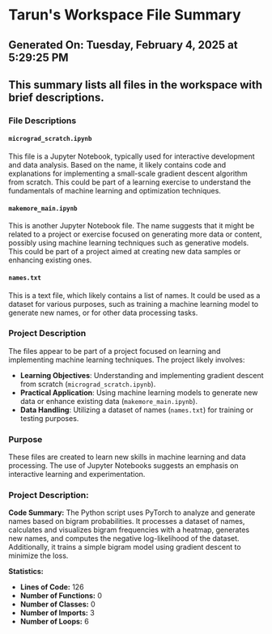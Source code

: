 # Tarun's Workspace File Summary
## Generated On: Tuesday, February 4, 2025 at 5:29:25 PM
This summary lists all files in the workspace with brief descriptions.
---
### File Descriptions

#### `micrograd_scratch.ipynb`
This file is a Jupyter Notebook, typically used for interactive development and data analysis. Based on the name, it likely contains code and explanations for implementing a small-scale gradient descent algorithm from scratch. This could be part of a learning exercise to understand the fundamentals of machine learning and optimization techniques.

#### `makemore_main.ipynb`
This is another Jupyter Notebook file. The name suggests that it might be related to a project or exercise focused on generating more data or content, possibly using machine learning techniques such as generative models. This could be part of a project aimed at creating new data samples or enhancing existing ones.

#### `names.txt`
This is a text file, which likely contains a list of names. It could be used as a dataset for various purposes, such as training a machine learning model to generate new names, or for other data processing tasks.

### Project Description
The files appear to be part of a project focused on learning and implementing machine learning techniques. The project likely involves:

- **Learning Objectives**: Understanding and implementing gradient descent from scratch (`micrograd_scratch.ipynb`).
- **Practical Application**: Using machine learning models to generate new data or enhance existing data (`makemore_main.ipynb`).
- **Data Handling**: Utilizing a dataset of names (`names.txt`) for training or testing purposes.

### Purpose
These files are created to learn new skills in machine learning and data processing. The use of Jupyter Notebooks suggests an emphasis on interactive learning and experimentation. 
### Project Description:
 **Code Summary:**
The Python script uses PyTorch to analyze and generate names based on bigram probabilities. It processes a dataset of names, calculates and visualizes bigram frequencies with a heatmap, generates new names, and computes the negative log-likelihood of the dataset. Additionally, it trains a simple bigram model using gradient descent to minimize the loss.

**Statistics:**
- **Lines of Code:** 126
- **Number of Functions:** 0
- **Number of Classes:** 0
- **Number of Imports:** 3
- **Number of Loops:** 6
